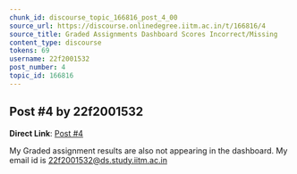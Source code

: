 ```yaml
---
chunk_id: discourse_topic_166816_post_4_00
source_url: https://discourse.onlinedegree.iitm.ac.in/t/166816/4
source_title: Graded Assignments Dashboard Scores Incorrect/Missing
content_type: discourse
tokens: 69
username: 22f2001532
post_number: 4
topic_id: 166816
---
```


## Post #4 by 22f2001532

**Direct Link**: [Post #4](https://discourse.onlinedegree.iitm.ac.in/t/166816/4)

My Graded assignment results are also not appearing in the dashboard. My email id is 22f2001532@ds.study.iitm.ac.in
